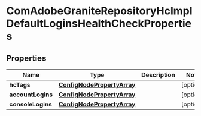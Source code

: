 

# ComAdobeGraniteRepositoryHcImplDefaultLoginsHealthCheckProperties

## Properties

Name | Type | Description | Notes
------------ | ------------- | ------------- | -------------
**hcTags** | [**ConfigNodePropertyArray**](ConfigNodePropertyArray.md) |  |  [optional]
**accountLogins** | [**ConfigNodePropertyArray**](ConfigNodePropertyArray.md) |  |  [optional]
**consoleLogins** | [**ConfigNodePropertyArray**](ConfigNodePropertyArray.md) |  |  [optional]



